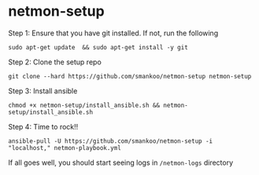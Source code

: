 # netmon-setup

Step 1: Ensure that you have git installed. If not, run the following

    sudo apt-get update  && sudo apt-get install -y git

Step 2: Clone the setup repo

    git clone --hard https://github.com/smankoo/netmon-setup netmon-setup

Step 3: Install ansible

    chmod +x netmon-setup/install_ansible.sh && netmon-setup/install_ansible.sh

Step 4: Time to rock!!

    ansible-pull -U https://github.com/smankoo/netmon-setup -i "localhost," netmon-playbook.yml


If all goes well, you should start seeing logs in `/netmon-logs` directory
